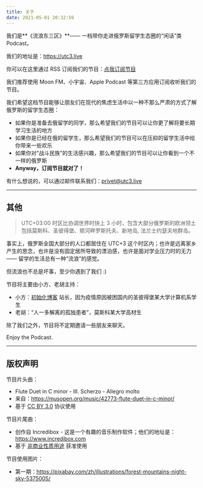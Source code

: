 ```yaml
---
title: 关于
date: 2021-05-01 20:32:59
---
```


我们是**《流浪东三区》**—— 一档带你走进俄罗斯留学生态圈的“闲话”类 Podcast。

我们的地址是：https://utc3.live

你可以在这里通过 RSS 订阅我们的节目：[点我订阅节目](https://utc3.live/feed.rss)

我们推荐使用 Moon FM、小宇宙、Apple Podcast 等第三方应用订阅收听我们的节目。

我们希望这档节目能够让朋友们在现代的焦虑生活中以一种不那么严肃的方式了解俄罗斯的留学生态圈：

- 如果你是准备去俄留学的同学，那么希望我们的节目可以让你更了解将要长期学习生活的地方
- 如果你是已经在俄的留学生，那么希望我们的节目可以在压抑的留学生活中给你带来一些欢乐
- 如果你对“战斗民族”的生活感兴趣，那么希望我们的节目可以让你看到一个不一样的俄罗斯
- **Anyway，订阅节目就对了！**

有什么想说的，可以通过邮件联系我们：privet@utc3.live

---

## 其他

>UTC+03:00 时区比协调世界时快上 3 小时，包含大部分俄罗斯的欧洲领土包括莫斯科、圣彼得堡、顿河畔罗斯托夫、新地岛, 法兰士约瑟夫地群岛。

事实上，俄罗斯全国大部分的人口都居住在 UTC+3 这个时区内；也许是远离家乡产生的思念，也许是没有固定居所导致的漂泊感，也许是面对学业压力时的无力 —— 留学的生活总有一种“流浪”的感觉。

但流浪也不总是坏事，至少你遇到了我们 :)

节目将主要由小方、老胡主持：

- 小方：[初始化博客](https://init.blog) 站长，因为疫情原因被困国内的圣彼得堡某大学计算机系学生
- 老胡：“人一多解离的孤独患者”，莫斯科某大学高材生

除了我们之外，节目将不定期邀请一些朋友来聊天。

Enjoy the Podcast.

---

## 版权声明

节目片头曲：

- Flute Duet in C minor - III. Scherzo - Allegro molto
- 来自：https://musopen.org/music/42773-flute-duet-in-c-minor/
- 基于 [CC BY 3.0](https://creativecommons.org/licenses/by/3.0/) 协议使用

节目片尾曲：

- 创作自 Incredibox - 这是一个有趣的音乐制作软件；他们的地址是：https://www.incredibox.com
- 基于 [非商业性质用途](https://www.incredibox.com/info/faq#flag-property) 获准使用

节目使用图片：

- 第一期：https://pixabay.com/zh/illustrations/forest-mountains-night-sky-5375005/

